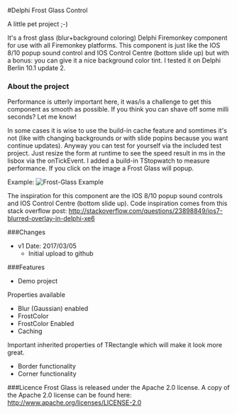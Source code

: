 #Delphi Frost Glass Control

A little pet project ;-) 

It's a frost glass (blur+background coloring) Delphi Firemonkey component for use with all Firemonkey platforms. This component is just like the IOS 8/10 popup sound control and IOS Control Centre (bottom slide up) but with a bonus: you can give it a nice background color tint. I tested it on Delphi Berlin 10.1 update 2.


### About the project
Performance is utterly important here, it was/is a challenge to get this component as smooth as possible.  If you think you can shave off some milli seconds? Let me know!

In some cases it is wise to use the build-in cache feature and somtimes it's not (like with changing backgrounds or with slide popins because you want continue updates). Anyway you can test for yourself via the included test project. Just resize the form at runtime to see the speed result in ms in the lisbox via the onTickEvent. I added a build-in TStopwatch to measure performance. If you click on the image a Frost Glass will popup.

Example:
![Frost-Glass Example](https://github.com/Spelt/Frost-Glass/blob/master/misc/screenshot.png)

The inspiration for this component are the IOS 8/10 popup sound controls and IOS Control Centre (bottom slide up). Code inspiration comes from this stack overflow post: http://stackoverflow.com/questions/23898849/ios7-blurred-overlay-in-delphi-xe6


###Changes
- v1 Date: 2017/03/05 
	- Initial upload to github


###Features
- Demo project

Properties available
- Blur (Gaussian) enabled 
- FrostColor
- FrostColor Enabled
- Caching


Important inherited properties of TRectangle which will make it look more great.
- Border functionality
- Corner functionality


###Licence
Frost Glass is released under the Apache 2.0 license.  A copy of the Apache 2.0 license can be found here: http://www.apache.org/licenses/LICENSE-2.0

